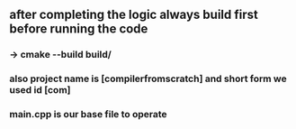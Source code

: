 ## after completing the logic always build first before running the code

### ->  cmake --build build/

### also project name is [compilerfromscratch] and short form we used id [com]
### main.cpp is our base file to operate 